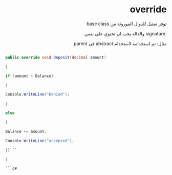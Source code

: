  
<div dir = "rtl">

# override

توفر تمثيل للدوال الموروثة من base class

.signature والدالة يجب ان تحتوي على نفس

مثال: تم استخدامه لاستخدام abstract  في parent


</div>

```c#

public override void Deposit(decimal amount)

{

if (amount > Balance)

{

Console.WriteLine("Denied");

}

else

{

Balance += amount;

Console.WriteLine("accepted");

}}```

}

```c#
